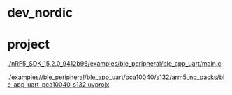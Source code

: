 # dev_nordic

# project
  [./nRF5_SDK_15.2.0_9412b96/examples/ble_peripheral/ble_app_uart/main.c](./nRF5_SDK_15.2.0_9412b96/examples/ble_peripheral/ble_app_uart/main.c)
  
  [./examples//ble_peripheral/ble_app_uart/pca10040/s132/arm5_no_packs/ble_app_uart_pca10040_s132.uvprojx](./examples//ble_peripheral/ble_app_uart/pca10040/s132/arm5_no_packs/ble_app_uart_pca10040_s132.uvprojx)

